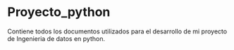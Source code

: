# Proyecto_python
Contiene todos los documentos utilizados para el desarrollo de mi proyecto de Ingenieria de datos en python.
